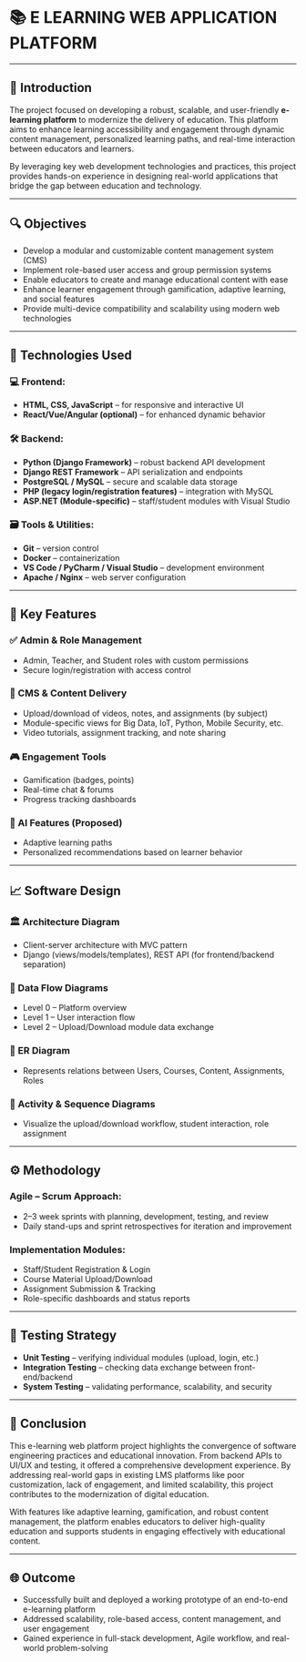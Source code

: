# 📚 E LEARNING WEB APPLICATION PLATFORM

---

## 📘 Introduction

The project focused on developing a robust, scalable, and user-friendly **e-learning platform** to modernize the delivery of education. This platform aims to enhance learning accessibility and engagement through dynamic content management, personalized learning paths, and real-time interaction between educators and learners.

By leveraging key web development technologies and practices, this project provides hands-on experience in designing real-world applications that bridge the gap between education and technology.

---

## 🔍 Objectives

- Develop a modular and customizable content management system (CMS)
- Implement role-based user access and group permission systems
- Enable educators to create and manage educational content with ease
- Enhance learner engagement through gamification, adaptive learning, and social features
- Provide multi-device compatibility and scalability using modern web technologies

---

## 🔧 Technologies Used

### 💻 Frontend:
- **HTML, CSS, JavaScript** – for responsive and interactive UI
- **React/Vue/Angular (optional)** – for enhanced dynamic behavior

### 🛠 Backend:
- **Python (Django Framework)** – robust backend API development
- **Django REST Framework** – API serialization and endpoints
- **PostgreSQL / MySQL** – secure and scalable data storage
- **PHP (legacy login/registration features)** – integration with MySQL
- **ASP.NET (Module-specific)** – staff/student modules with Visual Studio

### 🗃 Tools & Utilities:
- **Git** – version control
- **Docker** – containerization
- **VS Code / PyCharm / Visual Studio** – development environment
- **Apache / Nginx** – web server configuration

---

## 🧠 Key Features

### ✅ Admin & Role Management
- Admin, Teacher, and Student roles with custom permissions
- Secure login/registration with access control

### 📂 CMS & Content Delivery
- Upload/download of videos, notes, and assignments (by subject)
- Module-specific views for Big Data, IoT, Python, Mobile Security, etc.
- Video tutorials, assignment tracking, and note sharing

### 🎮 Engagement Tools
- Gamification (badges, points)
- Real-time chat & forums
- Progress tracking dashboards

### 🤖 AI Features (Proposed)
- Adaptive learning paths
- Personalized recommendations based on learner behavior

---

## 📈 Software Design

### 🏛 Architecture Diagram
- Client-server architecture with MVC pattern
- Django (views/models/templates), REST API (for frontend/backend separation)

### 🔁 Data Flow Diagrams
- Level 0 – Platform overview
- Level 1 – User interaction flow
- Level 2 – Upload/Download module data exchange

### 📘 ER Diagram
- Represents relations between Users, Courses, Content, Assignments, Roles

### 🔄 Activity & Sequence Diagrams
- Visualize the upload/download workflow, student interaction, role assignment

---

## ⚙️ Methodology

### Agile – Scrum Approach:
- 2–3 week sprints with planning, development, testing, and review
- Daily stand-ups and sprint retrospectives for iteration and improvement

### Implementation Modules:
- Staff/Student Registration & Login
- Course Material Upload/Download
- Assignment Submission & Tracking
- Role-specific dashboards and status reports

---

## 🧪 Testing Strategy

- **Unit Testing** – verifying individual modules (upload, login, etc.)
- **Integration Testing** – checking data exchange between front-end/backend
- **System Testing** – validating performance, scalability, and security

---

## 🧾 Conclusion

This e-learning web platform project highlights the convergence of software engineering practices and educational innovation. From backend APIs to UI/UX and testing, it offered a comprehensive development experience. By addressing real-world gaps in existing LMS platforms like poor customization, lack of engagement, and limited scalability, this project contributes to the modernization of digital education.

With features like adaptive learning, gamification, and robust content management, the platform enables educators to deliver high-quality education and supports students in engaging effectively with educational content.

---

## 🌐 Outcome

- Successfully built and deployed a working prototype of an end-to-end e-learning platform
- Addressed scalability, role-based access, content management, and user engagement
- Gained experience in full-stack development, Agile workflow, and real-world problem-solving

